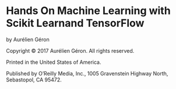 # Hands On Machine Learning with Scikit Learnand TensorFlow

by Aurélien Géron

Copyright © 2017 Aurélien Géron. All rights reserved.

Printed in the United States of America.

Published by O’Reilly Media, Inc., 1005 Gravenstein Highway North, Sebastopol, CA 95472.
